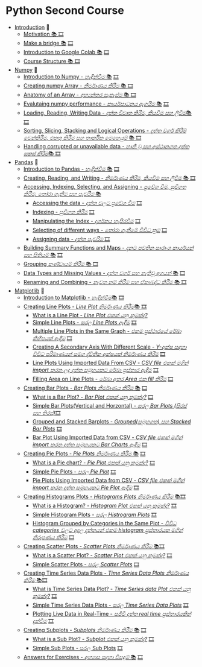 # Python Second Course 

* [Introduction](#introduction) :dart:
  * [Motivation :books:
](#motivation) [🎞️]()
  * [Make a bridge :books:](#make-a-bridge) [🎞️]()
  * [Introduction to Google Colab :books:](#introduction-to-google-colab) [🎞️]()
  * [Course Structure :books: ](#course-structure) [🎞️]()
* [Numpy](#numpy) :dart:
  * [Introduction to Numpy - _හැඳින්වීම_ :books:](#introduction-to-numpy) [🎞️]()
  * [Creating numpy Array - _නිර්මාණය කිරීම_ :books: ](#using-the-library) [🎞️]()
  * [Anatomy of an Array - _අභ්‍යන්තර සැකැස්ම_ :books: ](#anatomy-of-an-array) [🎞️]()
  * [Evalutaing numpy performance - _කාර්යසාධනය ඇගයීම_ :books:](#operations-and-performance) [🎞️]()
  * [Loading, Reading, Writing Data - _දත්ත විවෘත කිරීම, කියවීම සහ ලිවීම_:books: ](#basic-operations) [🎞️]()
  * [Sorting, Slicing, Stacking and Logical Operations - _දත්ත වර්ග කිරීම් වෙන්කිරීම, එකතු කිරීම සහ තාර්කික මෙහෙයුම්_ :books: ](#corrupted-or-not-available-data) [🎞️]()
  * [Handling corrupted or unavailable data - _හානි වූ සහ අස්ථානගත දත්ත සකස් කිරීම_:books: ](#basic-operations) [🎞️]()
* [Pandas](#pandas) :dart:
  * [Introduction to Pandas - _හැඳින්වීම_ :books:](#introduction-to-pandas) [🎞️]()
  * [Creating, Reading, and Writing - _නිර්මාණය කිරීම, කියවීම සහ ලිවීම_ :books: ](#creating-reading-and-writing) [🎞️]()
  * [Accessing, Indexing, Selecting, and Assigning - _ප්‍රවේශ වීම, සුචිගත කිරීම, තෝරා ගැනීම සහ පැවරීම_  :books:](#accessing-indexing-selecting-and-assigning)
      * [Accessing the data - _දත්ත වලට ප්‍රවේශ වීම_](#accessing-the-data) [🎞️]()
      * [Indexing - _සුචිගත කිරීම_](#indexing) [🎞️]()
      * [Manipulating the Index - _දර්ශකය හැසිරවීම_](#manipulation-the-index) [🎞️]()
      * [Selecting of different ways - _තෝරා ගැනීමේ විවිධ ක්‍රම_](#selecting-of-different-ways) [🎞️]()
      * [Assigning data - _දත්ත පැවරීම_ ](#assigning-data) [🎞️]()
  * [Building Summary Functions and Maps - _දැනට පවතින සාරාංශ කාර්යයන් සහ සිතියම්_ :books:](#building-summary-functions-and-maps) [🎞️]()
  * [Grouping _කණ්ඩායම් කිරීම_ :books: ](#grouping) [🎞️]()
  * [Data Types and Missing Values - _දත්ත වර්ග සහ නැතිවූ අගයන්_ :books:](#data-types-and-missing-values) [🎞️]()
  * [Renaming and Combining - _නැවත නම් කිරීම සහ ඒකාබද්ධ කිරීම_ :books: ](#renaming-and-combining) [🎞️]()
* [Matplotlib](#matplotlib) :dart:
  * [Introduction to Matplotlib - _හැඳින්වීම_:books:](#introduction-to-matplotlib) [🎞️]()
  * [Creating Line Plots - _Line Plot නිර්මාණය කිරීම_:books: ](#line-plots) [🎞️]()
    * [What is a Line Plot - _Line Plot එකක් යනු කුමක්ද?_](#what-is-line-plot)
    * [Simple Line Plots - _සරල Line Plots ඇඳීම_](#simple-line-plots) [🎞️]()
    * [Multiple Line Plots in the Same Graph - _එකම ප්‍රස්ථාරයේ රේඛා කිහිපයක් ඇඳීම_](#multiple-line-plot-in-the-same-graph) [🎞️]()
    * [Creating A Secondary Axis With Different Scale - _Y-අක්ෂ සඳහා විවිධ පරිමාණයන් සමග ද්විතීක අක්ෂයක් නිර්මාණය කිරීම_](#creating-a-secondary-axis-with-different-scale) [🎞️]()
    * [Line Plots Using Imported Data From CSV -  _CSV file එකක් මගින් import කරන ලද දත්ත සමූහයකට රේඛා ප්‍රස්තාර ඇඳීම_](#line-plot-using-imported-data-from-csv) [🎞️]()
    * [Filling Area on Line Plots - _රේඛා අතර Area එක fill කිරීම_](#filling-area-on-line-plots) [🎞️]()
  * [Creating Bar Plots - _Bar Plots නිර්මාණය කිරීම_ :books:](#bar-charts) [🎞️]()
    * [What is a Bar Plot? - _Bar Plot එකක් යනු කුමක්ද?_](#what-is-a-barplot) [🎞️]()
    * [Simple Bar Plots(Vertical and Horzontal) - _සරල Bar Plots (සිරස් සහ තිරස්)_](#simple-bar-plots-vertical-and-horizontal)[🎞️]()
    * [Grouped and Stacked Barplots - _Grouped(සමූහගත) සහ Stacked Bar Plots_](#grouped-and-stacked-barplots) [🎞️]()
    * [Bar Plot Using Imported Data from CSV - _CSV file එකක් මගින් import කරන දත්ත සමූහයකට Bar Charts ඇඳීම_](#bar-plot-using-imported-data-from-csv) [🎞️]()
  * [Creating Pie Plots - _Pie Plots නිර්මාණය කිරීම_ :books:](#pie-charts) [🎞️]()
    * [What is a Pie chart? - _Pie Plot එකක් යනු කුමක්ද?_](#what-is-a-pie-plot) [🎞️]()
    * [Simple Pie Plots - _සරල Pie Plot_](#simple-pie-plots) [🎞️]()
    * [Pie Plots Using Imported Data from CSV - _CSV file එකක් මගින් import කරන දත්ත සමූහයකට Pie Plot ඇඳීම_](#pie-plots-using-imported-data-from-csv) [🎞️]()
  * [Creating Histograms Plots - _Histograms Plots නිර්මාණය කිරීම_ :books:](#histogram-plots)[🎞️]()
    * [What is a Histogram? - _Histogram Plot එකක් යනු කුමක්ද?_](#what-is-a-histogram) [🎞️]()
    * [Simple Histogram Plots - _සරල Histrogram Plots_](#simple-histogram-plots) [🎞️]()
    * [Histogram Grouped by Categories in the Same Plot - _විවිධ categories වලට අදාල දත්තයන් එකම histogram ප්‍රස්තාරයක මගින් නිරූපණය කිරීම_](#histogram-grouped-by-categories-in-same-plot) [🎞️]()
  * [Creating Scatter Plots - _Scatter Plots නිර්මාණය කිරීම_ :books:](#scatter-plots)[🎞️]()
    * [What is a Scatter Plot? - _Scatter Plot එකක් යනු කුමක්ද?_](#what-is-a-scatter-plot) [🎞️]()
    * [Simple Scatter Plots - _සරළ Scatter Plots_](#simple-scatter-plots) [🎞️]()
  * [Creating Time Series Data Plots - _Time Series Data Plots නිර්මාණය කිරීම_ :books:](#time-series-data-plots)[🎞️]()
    * [What is Time Series Data Plot? - _Time Series data Plot එකක් යනු කුමක්ද?_](#what-is-a-time-series-data-plot) [🎞️]()
    * [Simple Time Series Data Plots - _සරල Time Series Data Plots_](#simple-time-series-data-plots) [🎞️]()
    * [Plotting Live Data in Real-Time - _සජීවී දත්ත real time ප්‍රස්තාරයකින් දැක්වීම_](#plotting-live-data-in-real-time) [🎞️]()
  * [Creating Subplots - _Subplots නිර්මාණය කිරීම_ :books:](#subplots) [🎞️]()
    * [What is a Sub Plot? - _Subplot එකක් යනු කුමක්ද?_](#what-is-a-subplot) [🎞️]()
    * [Simple Sub Plots - සරල Sub Plots](#simple-subplots) [🎞️]()
  * [Answers for Exercises - _අභ්‍යාස සදහා විසඳුම්_ :books:](#answers-for-exercises) [🎞️]()

